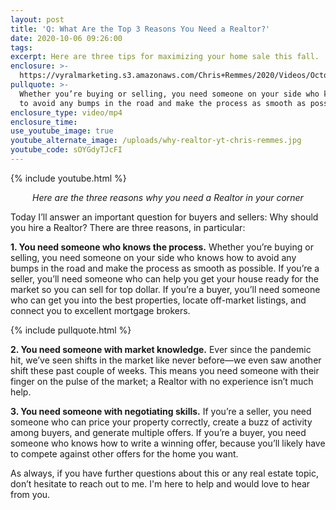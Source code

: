 ```yaml
---
layout: post
title: 'Q: What Are the Top 3 Reasons You Need a Realtor?'
date: 2020-10-06 09:26:00
tags:
excerpt: Here are three tips for maximizing your home sale this fall.
enclosure: >-
  https://vyralmarketing.s3.amazonaws.com/Chris+Remmes/2020/Videos/October/Q-+What+Are+the+Top+3+Reasons+You+Need+a+Realtor_.mp4
pullquote: >-
  Whether you’re buying or selling, you need someone on your side who knows how
  to avoid any bumps in the road and make the process as smooth as possible.
enclosure_type: video/mp4
enclosure_time:
use_youtube_image: true
youtube_alternate_image: /uploads/why-realtor-yt-chris-remmes.jpg
youtube_code: sOYGdyTJcFI
---
```


{% include youtube.html %}

<p style="text-align:center;"><em> Here are the three reasons why you need a Realtor in your corner</em></p>

Today I’ll answer an important question for buyers and sellers: Why should you hire a Realtor? There are three reasons, in particular:&nbsp;

**1\. You need someone who knows the process.** Whether you’re buying or selling, you need someone on your side who knows how to avoid any bumps in the road and make the process as smooth as possible. If you’re a seller, you’ll need someone who can help you get your house ready for the market so you can sell for top dollar. If you’re a buyer, you’ll need someone who can get you into the best properties, locate off-market listings, and connect you to excellent mortgage brokers.

{% include pullquote.html %}&nbsp;

**2\. You need someone with market knowledge.** Ever since the pandemic hit, we’ve seen shifts in the market like never before—we even saw another shift these past couple of weeks. This means you need someone with their finger on the pulse of the market; a Realtor with no experience isn’t much help.

**3\. You need someone with negotiating skills.** If you’re a seller, you need someone who can price your property correctly, create a buzz of activity among buyers, and generate multiple offers. If you’re a buyer, you need someone who knows how to write a winning offer, because you’ll likely have to compete against other offers for the home you want.&nbsp;

As always, if you have further questions about this or any real estate topic, don’t hesitate to reach out to me. I'm here to help and would love to hear from you.